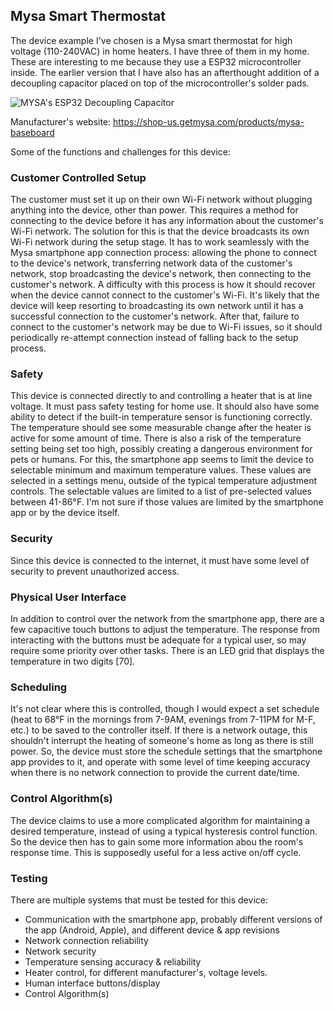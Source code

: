 ## Mysa Smart Thermostat

The device example I've chosen is a Mysa smart thermostat for high voltage (110-240VAC) in home heaters. I have three of them in my home. These are interesting to me because they use a ESP32 microcontroller inside. The earlier version that I have also has an afterthought addition of a decoupling capacitor placed on top of the microcontroller's solder pads.

![MYSA's ESP32 Decoupling Capacitor](../../assets/mysa_esp32.jpg)

Manufacturer's website: https://shop-us.getmysa.com/products/mysa-baseboard

Some of the functions and challenges for this device:

### Customer Controlled Setup
The customer must set it up on their own Wi-Fi network without plugging anything into the device, other than power. This requires a method for connecting to the device before it has any information about the customer's Wi-Fi network. The solution for this is that the device broadcasts its own Wi-Fi network during the setup stage. It has to work seamlessly with the Mysa smartphone app connection process: allowing the phone to connect to the device's network, transferring network data of the customer's network, stop broadcasting the device's network, then connecting to the customer's network. A difficulty with this process is how it should recover when the device cannot connect to the customer's Wi-Fi. It's likely that the device will keep resorting to broadcasting its own network until it has a successful connection to the customer's network. After that, failure to connect to the customer's network may be due to Wi-Fi issues, so it should periodically re-attempt connection instead of falling back to the setup process.

### Safety
This device is connected directly to and controlling a heater that is at line voltage. It must pass safety testing for home use. It should also have some ability to detect if the built-in temperature sensor is functioning correctly. The temperature should see some measurable change after the heater is active for some amount of time. There is also a risk of the temperature setting being set too high, possibly creating a dangerous environment for pets or humans. For this, the smartphone app seems to limit the device to selectable minimum and maximum temperature values. These values are selected in a settings menu, outside of the typical temperature adjustment controls. The selectable values are limited to a list of pre-selected values between 41-86°F. I'm not sure if those values are limited by the smartphone app or by the device itself.

### Security
Since this device is connected to the internet, it must have some level of security to prevent unauthorized access. 

### Physical User Interface
In addition to control over the network from the smartphone app, there are a few capacitive touch buttons to adjust the temperature. The response from interacting with the buttons must be adequate for a typical user, so may require some priority over other tasks. There is an LED grid that displays the temperature in two digits [70]. 

### Scheduling
It's not clear where this is controlled, though I would expect a set schedule (heat to 68°F in the mornings from 7-9AM, evenings from 7-11PM for M-F, etc.) to be saved to the controller itself. If there is a network outage, this shouldn't interrupt the heating of someone's home as long as there is still power. So, the device must store the schedule settings that the smartphone app provides to it, and operate with some level of time keeping accuracy when there is no network connection to provide the current date/time.

### Control Algorithm(s)
The device claims to use a more complicated algorithm for maintaining a desired temperature, instead of using a typical hysteresis control function. So the device then has to gain some more information abou the room's response time. This is supposedly useful for a less active on/off cycle.

### Testing
There are multiple systems that must be tested for this device:

* Communication with the smartphone app, probably different versions of the app (Android, Apple), and different device & app revisions
* Network connection reliability
* Network security
* Temperature sensing accuracy & reliability
* Heater control, for different manufacturer's, voltage levels.
* Human interface buttons/display
* Control Algorithm(s)